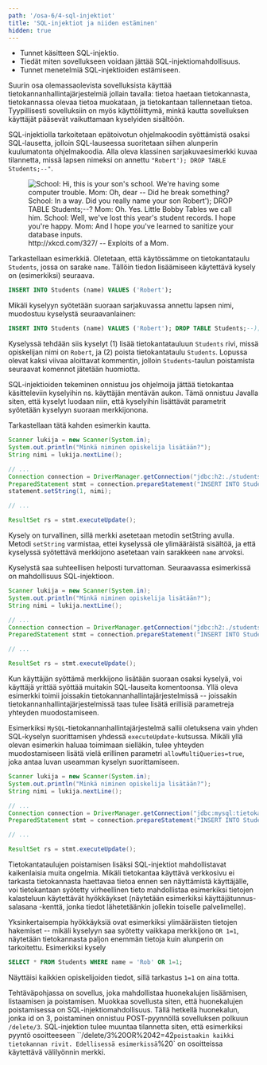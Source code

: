 ```yaml
---
path: '/osa-6/4-sql-injektiot'
title: 'SQL-injektiot ja niiden estäminen'
hidden: true
---
```



<text-box variant='learningObjectives' name='Oppimistavoitteet'>

- Tunnet käsitteen SQL-injektio.
- Tiedät miten sovellukseen voidaan jättää SQL-injektiomahdollisuus.
- Tunnet menetelmiä SQL-injektioiden estämiseen.

</text-box>


Suurin osa olemassaolevista sovelluksista käyttää tietokannanhallintajärjestelmiä jollain tavalla: tietoa haetaan tietokannasta, tietokannassa olevaa tietoa muokataan, ja tietokantaan tallennetaan tietoa. Tyypillisesti sovelluksiin on myös käyttöliittymä, minkä kautta sovelluksen käyttäjät pääsevät vaikuttamaan kyselyiden sisältöön.

SQL-injektiolla tarkoitetaan epätoivotun ohjelmakoodin syöttämistä osaksi SQL-lausetta, jolloin SQL-lauseessa suoritetaan siihen alunperin kuulumatonta ohjelmakoodia. Alla oleva klassinen sarjakuvaesimerkki kuvaa tilannetta, missä lapsen nimeksi on annettu `"Robert'); DROP TABLE Students;--"`.


<figure>
  <img src="https://imgs.xkcd.com/comics/exploits_of_a_mom.png" alt="School: Hi, this is your son's school. We're having some computer trouble.
  Mom: Oh, dear -- Did he break something?
  School: In a way. Did you really name your son Robert'); DROP TABLE Students;--?
  Mom: Oh. Yes. Little Bobby Tables we call him.
  School: Well, we've lost this year's student records. I hope you're happy.
  Mom: And I hope you've learned to sanitize your database inputs."/>
  <figcaption>http://xkcd.com/327/ -- Exploits of a Mom. </figcaption>
</figure>

Tarkastellaan esimerkkiä. Oletetaan, että käytössämme on tietokantataulu `Students`, jossa on sarake `name`. Tällöin tiedon lisäämiseen käytettävä kysely on (esimerkiksi) seuraava.

```sql
INSERT INTO Students (name) VALUES ('Robert');
```

Mikäli kyselyyn syötetään suoraan sarjakuvassa annettu lapsen nimi, muodostuu kyselystä seuraavanlainen:


```sql
INSERT INTO Students (name) VALUES ('Robert'); DROP TABLE Students;--);
```

Kyselyssä tehdään siis kyselyt (1) lisää tietokantatauluun `Students` rivi, missä opiskelijan nimi on `Robert`, ja (2) poista tietokantataulu `Students`. Lopussa olevat kaksi viivaa aloittavat kommentin, jolloin `Students`-taulun poistamista seuraavat komennot jätetään huomiotta.


SQL-injektioiden tekeminen onnistuu jos ohjelmoija jättää tietokantaa käsitteleviin kyselyihin ns. käyttäjän mentävän aukon. Tämä onnistuu Javalla siten, että kyselyt luodaan niin, että kyselyihin lisättävät parametrit syötetään kyselyyn suoraan merkkijonona.

Tarkastellaan tätä kahden esimerkin kautta.


```java
Scanner lukija = new Scanner(System.in);
System.out.println("Minkä niminen opiskelija lisätään?");
String nimi = lukija.nextLine();

// ...
Connection connection = DriverManager.getConnection("jdbc:h2:./students", "sa", "");
PreparedStatement stmt = connection.prepareStatement("INSERT INTO Students (name) VALUES (?)");
statement.setString(1, nimi);

// ...

ResultSet rs = stmt.executeUpdate();
```

Kysely on turvallinen, sillä merkki asetetaan metodin setString avulla. Metodi `setString` varmistaa, ettei kyselyssä ole ylimääräistä sisältöä, ja että kyselyssä syötettävä merkkijono asetetaan vain sarakkeen `name` arvoksi.

Kyselystä saa suhteellisen helposti turvattoman. Seuraavassa esimerkissä on mahdollisuus SQL-injektioon.


```java
Scanner lukija = new Scanner(System.in);
System.out.println("Minkä niminen opiskelija lisätään?");
String nimi = lukija.nextLine();

// ...
Connection connection = DriverManager.getConnection("jdbc:h2:./students", "sa", "");
PreparedStatement stmt = connection.prepareStatement("INSERT INTO Students (name) VALUES ('" + nimi "')");

// ...

ResultSet rs = stmt.executeUpdate();
```

Kun käyttäjän syöttämä merkkijono lisätään suoraan osaksi kyselyä, voi käyttäjä yrittää syöttää muitakin SQL-lauseita komentoonsa. Yllä oleva esimerkki toimii joissakin tietokannanhallintajärjestelmissä -- joissakin tietokannanhallintajärjestelmissä taas tulee lisätä erillisiä parametreja yhteyden muodostamiseen.

Esimerkiksi `MySQL`-tietokannanhallintajärjestelmä sallii oletuksena vain yhden SQL-kyselyn suorittamisen yhdessä `executeUpdate`-kutsussa. Mikäli yllä olevan esimerkin haluaa toimimaan sielläkin, tulee yhteyden muodostamiseen lisätä vielä erillinen parametri `allowMultiQueries=true`, joka antaa luvan useamman kyselyn suorittamiseen.

```java
Scanner lukija = new Scanner(System.in);
System.out.println("Minkä niminen opiskelija lisätään?");
String nimi = lukija.nextLine();

// ...
Connection connection = DriverManager.getConnection("jdbc:mysql:tietokannan_osoite?allowMultiQueries=true", "sa", "");
PreparedStatement stmt = connection.prepareStatement("INSERT INTO Students (name) VALUES ('" + nimi "')");

// ...

ResultSet rs = stmt.executeUpdate();
```

Tietokantataulujen poistamisen lisäksi SQL-injektiot mahdollistavat kaikenlaisia muita ongelmia. Mikäli tietokantaa käyttävä verkkosivu ei tarkasta tietokannasta haettavaa tietoa ennen sen näyttämistä käyttäjälle, voi tietokantaan syötetty virheellinen tieto mahdollistaa esimerkiksi tietojen kalasteluun käytettävät hyökkäykset (näytetään esimerkiksi käyttäjätunnus-salasana -kenttä, jonka tiedot lähetetäänkin jollekin toiselle palvelimelle).

Yksinkertaisempia hyökkäyksiä ovat esimerkiksi ylimääräisten tietojen hakemiset -- mikäli kyselyyn saa syötetty vaikkapa merkkijono `OR 1=1`, näytetään tietokannasta paljon enemmän tietoja kuin alunperin on tarkoitettu. Esimerkiksi kysely


```sql
SELECT * FROM Students WHERE name = 'Rob' OR 1=1;
```

Näyttäisi kaikkien opiskelijoiden tiedot, sillä tarkastus `1=1` on aina totta.



<programming-exercise name='SQL-injektio' tmcname='osa06-Osa06_01.LuokkakaaviostaLuokiksi'>

Tehtäväpohjassa on sovellus, joka mahdollistaa huonekalujen lisäämisen, listaamisen ja poistamisen. Muokkaa sovellusta siten, että huonekalujen poistamisessa on SQL-injektiomahdollisuus. Tällä hetkellä huonekalun, jonka id on 3, poistaminen onnistuu POST-pyynnöllä sovelluksen polkuun `/delete/3`. SQL-injektion tulee muuntaa tilannetta siten, että esimerkiksi pyyntö osoitteeseen ``/delete/3%20OR%2042=42` poistaakin kaikki tietokannan rivit. Edellisessä esimerkissä `%20` on osoitteissa käytettävä välilyönnin merkki.

</programming-exercise>

